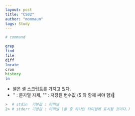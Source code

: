 ```yaml
---
layout: post
title: "CS02"
author: "mommaum"
tags: Study
---
```


``` zsh
# command

grep
find
file
diff
locate
cron
history
ln
```

-  셸은 셸 스크립트를 가지고 있다.
- '' : 문자열 자체, "" : 저장된 변수값 ($ 와 함께 써야 함)

``` zsh
>  # stdin  기본값 : 터미널
2> # stderr 기본값 : 터미널 (둘 중 하나만 터미널에 표시될 것이다.)
```

